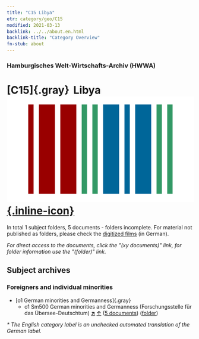 ```yaml
---
title: "C15 Libya"
etr: category/geo/C15
modified: 2021-03-13
backlink: ../../about.en.html
backlink-title: "Category Overview"
fn-stub: about
---
```


### Hamburgisches Welt-Wirtschafts-Archiv (HWWA)
# [C15]{.gray}&#8201; Libya&#160; [![Wikidata item](/images/Wikidata-logo.svg){.inline-icon}](http://www.wikidata.org/entity/Q1016)





In total 1 subject folders, 5 documents - folders incomplete.
For material not published as folders, please check the [digitized films](/film/h1_sh) (in German).

_For direct access to the documents, click the "(xy documents)" link, for folder information use the "(folder)" link._

## Subject archives



### Foreigners and individual minorities

- [o1 German minorities and Germanness]{.gray}
  - o1 Sm500 German minorities and Germanness (Forschungsstelle für das Übersee-Deutschtum) [**&nearr;**](../../../subject/i/145911/about.en.html "German minorities and Germanness (Forschungsstelle für das Übersee-Deutschtum) (all over the world)") [**&uarr;**](../../../subject/about.en.html#o1_Sm500 "Subject category system") (<a href="https://pm20.zbw.eu/dfgview/sh/141339,145911" title="about: Libya : German minorities and Germanness (Forschungsstelle für das Übersee-Deutschtum)" target="_blank">5 documents</a>) ([folder](http://purl.org/pressemappe20/folder/sh/141339,145911))


_* The English category label is an unchecked automated translation of the German label._

